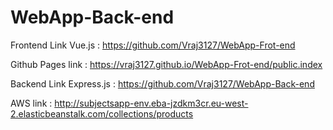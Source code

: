 # WebApp-Back-end

Frontend Link Vue.js : https://github.com/Vraj3127/WebApp-Frot-end

Github Pages link : https://vraj3127.github.io/WebApp-Frot-end/public.index

Backend Link Express.js : https://github.com/Vraj3127/WebApp-Back-end

AWS link : http://subjectsapp-env.eba-jzdkm3cr.eu-west-2.elasticbeanstalk.com/collections/products
